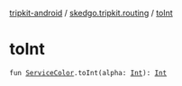 [tripkit-android](../index.md) / [skedgo.tripkit.routing](index.md) / [toInt](./to-int.md)

# toInt

`fun `[`ServiceColor`](-service-color/index.md)`.toInt(alpha: `[`Int`](https://kotlinlang.org/api/latest/jvm/stdlib/kotlin/-int/index.html)`): `[`Int`](https://kotlinlang.org/api/latest/jvm/stdlib/kotlin/-int/index.html)